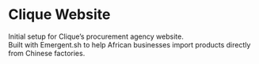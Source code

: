 # Clique Website

Initial setup for Clique’s procurement agency website.  
Built with Emergent.sh to help African businesses import products directly from Chinese factories.
